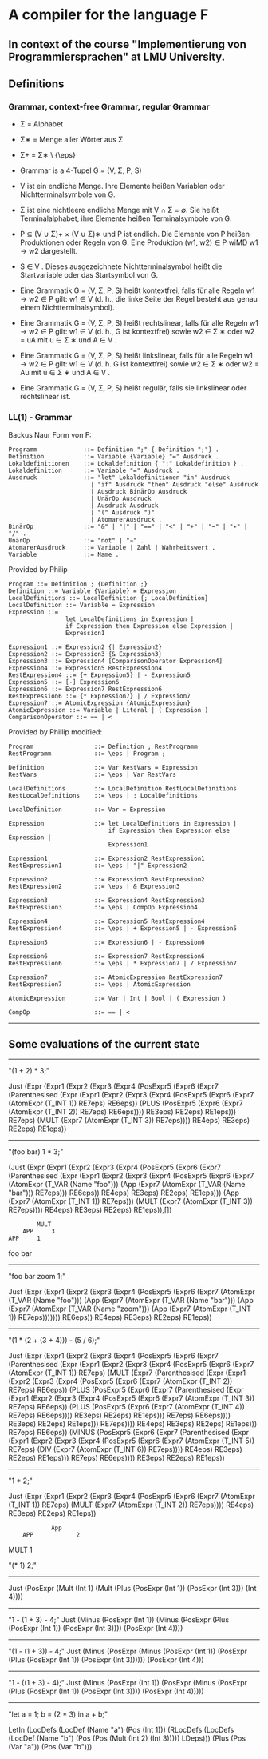 # A compiler for the language F 
## In context of the course "Implementierung von Programmiersprachen" at LMU University.

## Definitions

### Grammar, context-free Grammar, regular Grammar

- Σ = Alphabet
- Σ∗ = Menge aller Wörter aus Σ
- Σ+ = Σ∗ \ {\eps}

- Grammar is a 4-Tupel G = (V, Σ, P, S)

- V ist ein endliche Menge. Ihre Elemente heißen Variablen oder Nichtterminalsymbole von G.

- Σ ist eine nichtleere endliche Menge mit V ∩ Σ = ∅. Sie heißt Terminalalphabet, ihre Elemente heißen Terminalsymbole von G.

- P ⊆ (V ∪ Σ)+ × (V ∪ Σ)∗ und P ist endlich. Die Elemente von P heißen Produktionen oder Regeln von G. Eine Produktion (w1, w2) ∈ P wiMD w1 → w2 dargestellt.

- S ∈ V . Dieses ausgezeichnete Nichtterminalsymbol heißt die Startvariable oder das Startsymbol von G.

- Eine Grammatik G = (V, Σ, P, S) heißt kontextfrei, falls für alle Regeln w1 → w2 ∈ P gilt: w1 ∈ V (d. h., die linke Seite der Regel besteht aus genau einem Nichtterminalsymbol).

- Eine Grammatik G = (V, Σ, P, S) heißt rechtslinear, falls für alle Regeln w1 → w2 ∈ P gilt: w1 ∈ V (d. h., G ist kontextfrei) sowie w2 ∈ Σ ∗ oder w2 = uA mit u ∈ Σ ∗ und A ∈ V .

- Eine Grammatik G = (V, Σ, P, S) heißt linkslinear, falls für alle Regeln w1 → w2 ∈ P gilt: w1 ∈ V (d. h. G ist kontextfrei) sowie w2 ∈ Σ ∗ oder w2 = Au mit u ∈ Σ ∗ und A ∈ V .

- Eine Grammatik G = (V, Σ, P, S) heißt regulär, falls sie linkslinear oder rechtslinear ist.


### LL(1) - Grammar

Backus Naur Form von F:
```
Programm             ::= Definition ";" { Definition ";"} .
Definition           ::= Variable {Variable} "=" Ausdruck .
Lokaldefinitionen    ::= Lokaldefinition { ";" Lokaldefinition } .
Lokaldefinition      ::= Variable "=" Ausdruck .
Ausdruck             ::= "let" Lokaldefinitionen "in" Ausdruck
                       | "if" Ausdruck "then" Ausdruck "else" Ausdruck
                       | Ausdruck BinärOp Ausdruck
                       | UnärOp Ausdruck
                       | Ausdruck Ausdruck
                       | "(" Ausdruck ")"
                       | AtomarerAusdruck .
BinärOp              ::= "&" | "|" | "==" | "<" | "+" | "−" | "∗" | "/" .
UnärOp               ::= "not" | "−" .
AtomarerAusdruck     ::= Variable | Zahl | Wahrheitswert .
Variable             ::= Name .
```

Provided by Philip
```
Program ::= Definition ; {Definition ;}
Definition ::= Variable {Variable} = Expression
LocalDefinitions ::= LocalDefinition {; LocalDefinition}
LocalDefinition ::= Variable = Expression
Expression ::=
                let LocalDefinitions in Expression |
                if Expression then Expression else Expression |
                Expression1

Expression1 ::= Expression2 {| Expression2}
Expression2 ::= Expression3 {& Expression3}
Expression3 ::= Expression4 [ComparisonOperator Expression4]
Expression4 ::= Expression5 RestExpression4
RestExpression4 ::= {+ Expression5} | - Expression5
Expression5 ::= [-] Expression6
Expression6 ::= Expression7 RestExpression6
RestExpression6 ::= {* Expression7} | / Expression7
Expression7 ::= AtomicExpression {AtomicExpression}
AtomicExpression ::= Variable | Literal | ( Expression )
ComparisonOperator ::= == | <
```

Provided by Phillip modified:
```
Program                 ::= Definition ; RestProgramm
RestProgramm            ::= \eps | Program ;

Definition              ::= Var RestVars = Expression
RestVars                ::= \eps | Var RestVars

LocalDefinitions        ::= LocalDefinition RestLocalDefinitions
RestLocalDefinitions    ::= \eps | ; LocalDefinitions

LocalDefinition         ::= Var = Expression

Expression              ::= let LocalDefinitions in Expression |
                            if Expression then Expression else Expression |
                            Expression1

Expression1             ::= Expression2 RestExpression1
RestExpression1         ::= \eps | "|" Expression2

Expression2             ::= Expression3 RestExpression2
RestExpression2         ::= \eps | & Expression3

Expression3             ::= Expression4 RestExpression3
RestExpression3         ::= \eps | CompOp Expression4

Expression4             ::= Expression5 RestExpression4
RestExpression4         ::= \eps | + Expression5 | - Expression5

Expression5             ::= Expression6 | - Expression6

Expression6             ::= Expression7 RestExpression6
RestExpression6         ::= \eps | * Expression7 | / Expression7

Expression7             ::= AtomicExpression RestExpression7
RestExpression7         ::= \eps | AtomicExpression

AtomicExpression        ::= Var | Int | Bool | ( Expression )

CompOp                  ::= == | <
```

-----------------------------------------------------------------

## Some evaluations of the current state

-----------------------------------------------------------------

"(1 + 2) * 3;"

Just 
(Expr (Expr1 (Expr2 (Expr3 (Expr4 (PosExpr5 (Expr6 (Expr7 
(Parenthesised (Expr (Expr1 (Expr2 (Expr3 (Expr4 (PosExpr5 (Expr6 (Expr7 (AtomExpr (T_INT 1)) RE7eps) RE6eps)) 
(PLUS (PosExpr5 (Expr6 (Expr7 (AtomExpr (T_INT 2)) RE7eps) RE6eps)))) RE3eps) RE2eps) RE1eps))) RE7eps) 
(MULT (Expr7 (AtomExpr (T_INT 3)) RE7eps)))) RE4eps) RE3eps) RE2eps) RE1eps))

------------------------------------------------------------------

"(foo bar) 1 * 3;"

(Just 
(Expr (Expr1 (Expr2 (Expr3 (Expr4 (PosExpr5 (Expr6 (Expr7 
(Parenthesised (Expr (Expr1 (Expr2 (Expr3 (Expr4 (PosExpr5 (Expr6 (Expr7 (AtomExpr (T_VAR (Name "foo"))) 
(App (Expr7 (AtomExpr (T_VAR (Name "bar"))) RE7eps))) RE6eps)) RE4eps) RE3eps) RE2eps) RE1eps))) 
(App (Expr7 (AtomExpr (T_INT 1)) RE7eps))) 
(MULT (Expr7 (AtomExpr (T_INT 3)) RE7eps)))) RE4eps) RE3eps) RE2eps) RE1eps)),[])

            MULT 
        APP     3
    APP     1
foo     bar

------------------------------------------------------------------

"foo bar zoom 1;"

Just 
(Expr (Expr1 (Expr2 (Expr3 (Expr4 (PosExpr5 (Expr6 (Expr7 (AtomExpr (T_VAR (Name "foo"))) 
(App (Expr7 (AtomExpr (T_VAR (Name "bar"))) 
(App (Expr7 (AtomExpr (T_VAR (Name "zoom"))) 
(App (Expr7 (AtomExpr (T_INT 1)) RE7eps))))))) RE6eps)) RE4eps) RE3eps) RE2eps) RE1eps))

------------------------------------------------------------------

"(1 * (2 + (3 + 4))) - (5 / 6);"

Just 
(Expr (Expr1 (Expr2 (Expr3 (Expr4 (PosExpr5 (Expr6 (Expr7 
(Parenthesised (Expr (Expr1 (Expr2 (Expr3 (Expr4 (PosExpr5 (Expr6 (Expr7 (AtomExpr 
(T_INT 1)) RE7eps) 
(MULT (Expr7 
(Parenthesised (Expr (Expr1 (Expr2 (Expr3 (Expr4 (PosExpr5 (Expr6 (Expr7 (AtomExpr 
(T_INT 2)) RE7eps) RE6eps)) 
(PLUS (PosExpr5 (Expr6 (Expr7 
(Parenthesised (Expr (Expr1 (Expr2 (Expr3 (Expr4 (PosExpr5 (Expr6 (Expr7 (AtomExpr 
(T_INT 3)) RE7eps) RE6eps)) 
(PLUS (PosExpr5 (Expr6 (Expr7 (AtomExpr 
(T_INT 4)) RE7eps) RE6eps)))) RE3eps) RE2eps) RE1eps))) RE7eps) RE6eps)))) RE3eps) RE2eps) RE1eps))) RE7eps)))) RE4eps) RE3eps) RE2eps) RE1eps))) RE7eps) RE6eps)) 
(MINUS (PosExpr5 (Expr6 (Expr7 
(Parenthesised (Expr (Expr1 (Expr2 (Expr3 (Expr4 (PosExpr5 (Expr6 (Expr7 (AtomExpr 
(T_INT 5)) RE7eps) 
(DIV (Expr7 (AtomExpr 
(T_INT 6)) RE7eps)))) RE4eps) RE3eps) RE2eps) RE1eps))) RE7eps) RE6eps)))) RE3eps) RE2eps) RE1eps))

------------------------------------------------------------------

"1 * 2;"

Just 
    (Expr (Expr1 (Expr2 (Expr3 (Expr4 (PosExpr5 (Expr6 (Expr7 (AtomExpr (T_INT 1)) RE7eps) 
    (MULT (Expr7 (AtomExpr (T_INT 2)) RE7eps)))) RE4eps) RE3eps) RE2eps) RE1eps))


                App
        APP            2
MULT          1


"(* 1) 2;"

------------------------------------------------------------------

Just (PosExpr (Mult (Int 1) (Mult (Plus (PosExpr (Int 1)) (PosExpr (Int 3))) (Int 4))))

------------------------------------------------------------------

"1 - (1 + 3) - 4;"
Just (Minus 
        (PosExpr (Int 1)) 
        (Minus 
            (PosExpr (Plus 
                (PosExpr (Int 1)) 
                (PosExpr (Int 3)))) 
            (PosExpr (Int 4))))

------------------------------------------------------------------

"(1 - (1 + 3)) - 4;"
Just (Minus 
        (PosExpr (Minus 
            (PosExpr (Int 1)) 
            (PosExpr (Plus (PosExpr (Int 1)) (PosExpr (Int 3)))))) 
        (PosExpr (Int 4)))

------------------------------------------------------------------

"1 - ((1 + 3) - 4);"
Just (Minus 
        (PosExpr (Int 1)) 
        (PosExpr (Minus 
            (PosExpr (Plus 
                (PosExpr (Int 1)) 
                (PosExpr (Int 3)))) 
            (PosExpr (Int 4)))))

------------------------------------------------------------------

"let a = 1; b = (2 * 3) in a + b;"

LetIn (LocDefs (LocDef (Name "a") (Pos (Int 1))) (RLocDefs (LocDefs (LocDef (Name "b") (Pos (Pos (Mult (Int 2) (Int 3))))) LDeps))) (Plus (Pos (Var "a")) (Pos (Var "b")))